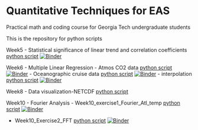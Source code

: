 # Quantitative Techniques for EAS 
Practical math and coding course for Georgia Tech undergraduate students

This is the repository for python scripts

Week5 - Statistical significance of linear trend and correlation coefficients [python script](https://github.com/eas2655-taka/python_scripts/blob/main/F2021/Week5_exercise.ipynb) [![Binder](https://mybinder.org/badge_logo.svg)](https://mybinder.org/v2/gh/eas2655-taka/python_scripts/HEAD?filepath=F2021%2FWeek5_exercise.ipynb)

Week6 - Multiple Linear Regression - Atmos CO2 data [python script](https://github.com/eas2655-taka/python_scripts/blob/main/F2021/week6_MLR_atmosCO2.ipynb) [![Binder](https://mybinder.org/badge_logo.svg)](https://mybinder.org/v2/gh/eas2655-taka/python_scripts/HEAD?filepath=F2021%2Fweek6_MLR_atmosCO2.ipynb) - Oceanographic cruise data [python script](https://github.com/eas2655-taka/python_scripts/blob/main/F2021/week6_MLR_ocean.ipynb) [![Binder](https://mybinder.org/badge_logo.svg)](https://mybinder.org/v2/gh/eas2655-taka/python_scripts/HEAD?filepath=F2021%2Fweek6_MLR_ocean.ipynb) - interpolation [python script](https://github.com/eas2655-taka/python_scripts/blob/main/F2021/interpolation.ipynb) [![Binder](https://mybinder.org/badge_logo.svg)](https://mybinder.org/v2/gh/eas2655-taka/python_scripts/HEAD?filepath=F2021%2Finterpolation.ipynb)

Week8 - Data visualization-NETCDF [python script](https://github.com/eas2655-taka/python_scripts/blob/main/F2021/Week8_exercise1_NETCDF.ipynb)  

Week10 - Fourier Analysis - Week10_exercise1_Fourier_Atl_temp [python script](https://github.com/eas2655-taka/python_scripts/blob/main/F2021/Week10_exercise1_Fourier_Atl_temp.ipynb)  [![Binder](https://mybinder.org/badge_logo.svg)](https://mybinder.org/v2/gh/eas2655-taka/python_scripts/HEAD?labpath=%2FF2021%2FWeek10_exercise1_Fourier_Atl_temp.ipynb) 
- Week10_Exercise2_FFT [python script](https://github.com/eas2655-taka/python_scripts/blob/main/F2021/Week10_Exercise2_FFT.ipynb)  [![Binder](https://mybinder.org/badge_logo.svg)](https://mybinder.org/v2/gh/eas2655-taka/python_scripts/HEAD?labpath=%2FF2021%2FWeek10_Exercise2_FFT.ipynb)
